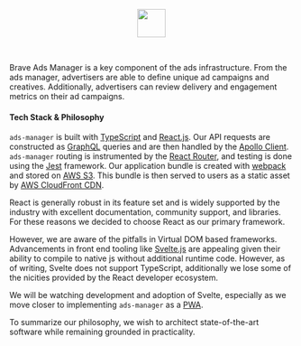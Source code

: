 <p align="center">
<img height="50" src="https://ads.brave.com/static/media/Subdomains_Rewards_Ads_Default.704c7b54.png"/>
</p>
<br>

Brave Ads Manager is a key component of the ads infrastructure. From the ads manager, advertisers are able to define unique ad campaigns and creatives. Additionally, advertisers can review delivery and engagement metrics on their ad campaigns. 

#### Tech Stack & Philosophy 

`ads-manager` is built with [TypeScript](https://www.typescriptlang.org/) and [React.js](https://reactjs.org/). Our API requests are constructed as [GraphQL](https://graphql.org/) queries and are then handled by the [Apollo Client](https://www.apollographql.com/docs/react/). `ads-manager` routing is instrumented by the [React Router](https://github.com/ReactTraining/react-router), and testing is done using the [Jest](https://jestjs.io/) framework. 
Our application bundle is created with [webpack](https://webpack.js.org/) and stored on [AWS S3](https://aws.amazon.com/s3/). This bundle is then served to users as a static asset by [AWS CloudFront CDN](https://aws.amazon.com/cloudfront/). 

React is generally robust in its feature set and is widely supported by the industry with excellent documentation, community support, and libraries. For these reasons we decided to choose React as our primary framework.

However, we are aware of the pitfalls in Virtual DOM based frameworks. Advancements in front end tooling like [Svelte.js](https://svelte.dev/) are appealing given their ability to compile to native js without additional runtime code. However, as of writing, Svelte does not support TypeScript, additionally we lose some of the nicities provided by the React developer ecosystem. 

We will be watching development and adoption of Svelte, especially as we move closer to implementing `ads-manager` as a [PWA](https://developer.mozilla.org/en-US/docs/Web/Progressive_web_apps).

To summarize our philosophy, we wish to architect state-of-the-art software while remaining grounded in practicality. 
